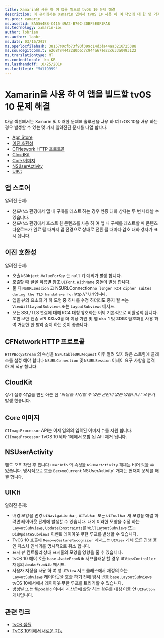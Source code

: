 ```yaml
---
title: Xamarin을 사용 하 여 앱을 빌드할 tvOS 10 문제 해결
description: 이 문서에서는 Xamarin 앱에서 tvOS 10 사용 하 여 작업에 대 한 몇 가지 문제 해결 팁을 제공 합니다. 앱 스토어, 이진 호환성, 및 관련 된 CFNetwork HttpProtocol, CloudKit, Core 이미지, NSUserActivity, UIKit 문제를 설명 하는 것입니다.
ms.prod: xamarin
ms.assetid: EA5564BB-C415-49A2-B70C-3DBF5E0F3FAB
ms.technology: xamarin-ios
author: lobrien
ms.author: laobri
ms.date: 03/16/2017
ms.openlocfilehash: 3815790cfb73f93f399c14d3da44aa3210725388
ms.sourcegitcommit: e268fd44422d0bbc7c944a678e2cc633a0493122
ms.translationtype: MT
ms.contentlocale: ko-KR
ms.lasthandoff: 10/25/2018
ms.locfileid: "50119999"
---
```

# <a name="troubleshooting-tvos-10-apps-built-with-xamarin"></a>Xamarin을 사용 하 여 앱을 빌드할 tvOS 10 문제 해결

다음 섹션에서는 Xamarin 및 이러한 문제에 솔루션을 사용 하 여 tvOS 10을 사용 하는 경우 발생할 수 있는 몇 가지 알려진된 문제를 나열 합니다.

- [App Store](#App-Store)
- [이진 호환성](#Binary-Compatibility)
- [CFNetwork HTTP 프로토콜](#CFNetwork-HTTP-Protocol)
- [CloudKit](#CloudKit)
- [Core 이미지](#CoreImage)
- [NSUserActivity](#NSUserActivity)
- [UIKit](#UIKit)

<a name="App-Store" />

## <a name="app-store"></a>앱 스토어

알려진 문제:

 - 샌드박스 환경에서 앱 내 구매를 테스트 하는 경우 인증 대화 상자는 두 번 나타날 수 있습니다.
 - 샌드박스 환경에서 호스트 된 콘텐츠를 사용 하 여 앱 내 구매를 테스트할 때 콘텐츠 다운로드가 완료 될 때까지 앱 전경으로 상태로 전환 될 때마다 암호 대화 상자가 표시 됩니다.

<a name="Binary-Compatibility" />

## <a name="binary-compatibility"></a>이진 호환성

알려진 문제:

 - 호출 `NSObject.ValueForKey` 는 `null` 키 예외가 발생 합니다.
 - 호출할 때 글꼴 이름별 참조 `UIFont.WithName` 충돌이 발생 합니다.
 - 둘 다 `NSURLSession` 고 NSURLConnection` no longer RC4 cipher suites during the TLS handshake for `http://' Url입니다.
 - 앱을 뷰의 요소의 기 하 도형 중 하나를 수정 하더라도 중지 될 수는 `ViewWillLayoutSubviews` 또는 `LayoutSubviews` 메서드.
 - 모든 SSL/TLS 연결에 대해 RC4 대칭 암호화는 이제 기본적으로 비활성화 됩니다. 또한 보안 전송 API SSLv3을 더 이상 지원 및 앱 sha-1 및 3DES 암호화를 사용 하 여 가능한 한 빨리 중지 하는 것이 좋습니다.

<a name="CFNetwork-HTTP-Protocol" />

## <a name="cfnetwork-http-protocol"></a>CFNetwork HTTP 프로토콜

`HTTPBodyStream` 의 속성을 `NSMutableURLRequest` 이후 열려 있지 않은 스트림에 클래스를 설정 해야 합니다 `NSURLConnection` 및 `NSURLSession` 이제이 요구 사항을 엄격 하 게 적용 합니다.

<a name="CloudKit" />

## <a name="cloudkit"></a>CloudKit

장기 실행 작업을 반환 하는 한 _"파일을 저장할 수 있는 권한이 없는 있습니다."_ 오류가 발생 했습니다.

<a name="CoreImage" />

## <a name="core-image"></a>Core 이미지

`CIImageProcessor` API는 이제 임의의 입력된 이미지 수를 지원 합니다. `CIImageProcessor` TvOS 10 베타 1에에서 포함 된 API 제거 됩니다.

<a name="NSUserActivity" />

## <a name="nsuseractivity"></a>NSUserActivity

핸드 오프 작업 후 합니다 `UserInfo` 의 속성을 `NSUserActivity` 개체는 비어 있을 수 있습니다. 명시적으로 호출 `BecomeCurrent` NSUserActivity' 개체는 현재이 문제를 해결 합니다.

<a name="UIKit" />

## <a name="uikit"></a>UIKit

알려진 문제:

 - 배경 모양을 변경 `UINavigationBar`, `UITabBar` 또는 `UIToolBar` 새 모양을 해결 하려면 레이아웃 단계에 발생할 수 있습니다. 내에 이러한 모양을 수정 하는 `LayoutSubviews`, `UpdateConstraints`를 `WillLayoutSubviews` 또는 `DidUpdateSubviews` 이벤트 레이아웃 무한 루프를 발생할 수 있습니다.
 - TvOS 10 호출에 `RemoveGestureRecognizer` 메서드는 `UIView` 개체 모든 진행 중인 제스처 인식기를 명시적으로 취소 합니다.
 - 표시 뷰 컨트롤러 상태 표시줄의 모양을 영향을 줄 수 있습니다.
 - tvOS 10 해야 호출 `base.AwakeFromNib` 서브클래싱 할 경우 `UIViewController` 재정의 `AwakeFromNib` 메서드.
 - 사용자 지정을 사용 하 여 앱 `UIView` 서브 클래스에서 재정의 하는 `LayoutSubviews` 레이아웃을 호출 하기 전에 임시 변통 `base.LayoutSubviews` tvOS 10에서에서 레이아웃 무한 루프를 트리거할 수 있습니다.
 - 방향별 또는 flippable 이미지 자산은에 할당 하는 경우를 대칭 이동 안 `UIButton` 개체입니다.

## <a name="related-links"></a>관련 링크

- [tvOS 샘플](https://developer.xamarin.com/samples/tvos/all/)
- [TvOS 10의에서 새로운 기능](https://developer.apple.com/library/prerelease/content/releasenotes/General/WhatsNewinTVOS/Articles/tvOS10.html#//apple_ref/doc/uid/TP40017259-SW1)
